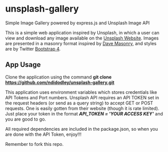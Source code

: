 # unsplash-gallery

Simple Image Gallery powered by express.js and Unsplash Image API 

This is a simple web application inspired by Unsplash, in which a user can view and download any image available on the [Unsplash Website](https://unsplash.com).
Images are presented in a masonry format inspired by [Dave Masonry](), and styles are by Twitter [Bootstrap 4](https://bootstrap.com). 

## App Usage

Clone the application using the command __git clone https://github.com/ndidodley/unsplash-gallery.git__

This application uses environment variables which stores credentials like API Tokens and Port numbers. Unsplash API requires an API TOKEN set in the request headers (or send as a query string)
to accept GET or POST requests. One is easily gotten from  their website (though it is rate limited). Just place your token in the format
*__API_TOKEN = 'YOUR ACCESS KEY'__* 
and you are good to go.

All required dependencies are included in the package.json, so when you are done with the API Token, enjoy!!!

Remember to fork this repo.
